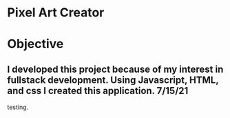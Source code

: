 # Pixel Art Creator

# Objective

I developed this project because of my interest in fullstack development. Using Javascript, HTML, and css I created this application.
7/15/21
-
testing.
